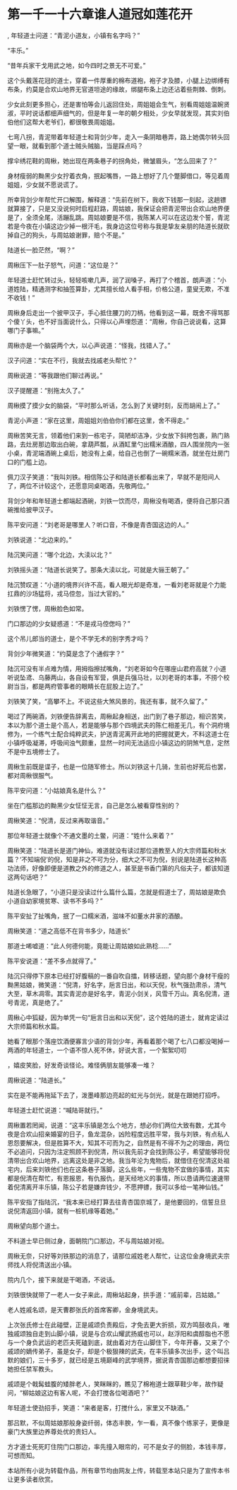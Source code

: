 # 第一千一十六章谁人道冠如莲花开
,  年轻道士问道：“青泥小道友，小镇有名字吗？”
   “丰乐。”
   “昔年兵家干戈用武之地，如今四时之景无不可爱。”
   这个头戴莲花冠的道士，穿着一件厚重的棉布道袍，袍子才及膝，小腿上边绑缚有布条，约莫是合欢山地界无官道坦途的缘故，绑腿布条上边还沾着些荆棘、倒刺。
   少女此刻更多担心，还是害怕等会儿返回住处，周姐姐会生气，别看周姐姐温婉贤淑，平时说话都细声细气的，但是年复一年的朝夕相处，少女早就发现，其实刘伯伯他们这帮大老爷们，都很敬畏周姐姐。
   七弯八拐，青泥带着年轻道士和背剑少年，走入一条阴暗巷弄，路上她偶尔转头回望一眼，就看到那个道士贼头贼脑，当是踩点吗？
   撑伞绣花鞋的周楸，她出现在两条巷子的拐角处，微皱眉头，“怎么回来了？”
   身材瘦弱的黝黑少女拧着衣角，抿起嘴唇，一路上想好了几个蹩脚借口，等见着周姐姐，少女就不愿说谎了。
   所幸背剑少年帮忙开口解围，解释道：“先前在树下，我收下钱那一刻起，这趟镖就算接了，只是又没说何时启程赶路，周姑娘，我保证会把青泥带出合欢山地界便是了，全须全尾，活蹦乱跳。周姑娘要是不信，我陈某人可以在这边发个誓，青泥若是今夜在小镇这边少掉一根汗毛，我身边这位号称与我是挚友亲朋的陆道长就砍掉自己的狗头，与周姑娘谢罪，赔个不是。”
   陆道长一脸茫然，“啊？”
   周楸压下一肚子怒气，问道：“这位是？”
   年轻道士赶忙转过头，轻轻咳嗽几声，润了润嗓子，再打了个稽首，朗声道：“小道姓陆，精通测字和抽签算卦，尤其擅长给人看手相，价格公道，童叟无欺，不准不收钱！”
   周楸身后走出一个披甲汉子，手心抵住腰刀的刀柄，他看到这一幕，既舍不得骂那个傻丫头，也不好当面说什么，只得以心声埋怨道：“周楸，你自己说说看，这算哪门子事嘛。”
   周楸亦是一个脑袋两个大，以心声说道：“怪我，找错人了。”
   汉子问道：“实在不行，我就去找戚老头帮忙？”
   周楸说道：“等我跟他们聊过再说。”
   汉子提醒道：“别拖太久了。”
   周楸摸了摸少女的脑袋，“平时那么听话，怎么到了关键时刻，反而胡闹上了。”
   青泥小声道：“家在这里，周姐姐刘伯伯你们都在这里，舍不得走。”
   周楸苦笑无言，领着他们来到一栋宅子，简陋却洁净，少女放下斜挎包裹，熟门熟路，去灶房那边取出白碗，拿葫芦瓢，从酒缸里勺出糯米酒酿，四人围坐院内一张小桌，青泥端酒碗上桌后，她没有上桌，给自己也倒了一碗糯米酒，就坐在灶房门口的门槛上边。
   佩刀汉子笑道：“我叫刘铁。相信陈公子和陆道长都看出来了，早就不是阳间人了，两位不计较这个，还愿意同桌喝酒，先敬两位。”
   背剑少年和年轻道士都端起酒碗，刘铁一饮而尽，周楸没有喝酒，便将自己那只酒碗推给披甲汉子。
   陈平安问道：“刘老哥是哪里人？听口音，不像是青杏国这边的人。”
   刘铁说道：“北边来的。”
   陆沉笑问道：“哪个北边，大渎以北？”
   刘铁摇头道：“陆道长说笑了。那条大渎以北，可就是大骊王朝了。”
   陆沉赞叹道：“小道的境界兴许不高，看人眼光却是奇准，一看刘老哥就是个力能扛鼎的沙场猛将，戎马倥忽，当过大官的。”
   刘铁愣了愣，周楸脸色如常。
   门口那边的少女疑惑道：“不是戎马倥偬吗？”
   这个吊儿郎当的道士，是个不学无术的别字秀才吗？
   背剑少年微笑道：“约莫是念了个通假字？”
   陆沉可没有半点难为情，用拇指擦拭嘴角，“刘老哥如今在哪座山君府高就？小道听说坠鸢、乌藤两山，各自设有军营，俱是兵强马壮，以刘老哥的本事，不捞个校尉当当，都是两府管事者的眼睛长在屁股上边了。”
   刘铁笑了笑，“高攀不上。不说这些大煞风景的，我还有事，就不久留了。”
   喝过了两碗酒，刘铁便告辞离去，周楸起身相送，出门到了巷子那边，相识苦笑，本以为那个道士是个高人，若是能够与那个四境武夫的陈仁相差无几，有个洞府境修为，一个练气士配合纯粹武夫，护送青泥离开此地的把握就更大，不料这道士在小镇呼吸凝滞，呼吸间浊气颇重，显然一时间无法适应小镇这边的阴煞气息，定然不是中五境修士了。
   周楸生前既是谍子，也是一位随军修士。所以刘铁这十几骑，生前也好死后也罢，都对周楸很服气。
   陈平安问道：“小姑娘真名是什么？”
   坐在门槛那边的黝黑少女怔怔无言，自己是怎么被看穿性别的？
   周楸笑道：“倪清，反过来再取谐音。”
   那位年轻道士就像个不通文墨的土鳖，问道：“姓什么来着？”
   周楸笑道：“陆道长是道门神仙，难道就没有读过那位道教至人的大宗师篇和秋水篇？‘不知端倪’的倪，知是非之不可为分，细大之不可为倪，别说是陆道长这种高功法师，好像即便是道教之外的修道之人，甚至是书香门第的凡俗夫子，都该知道这两句话吧？”
   陆道长急眼了，“小道只是没读过什么篇什么篇，怎就是假道士了，周姑娘是欺负小道自幼家境贫寒、读书不多吗？”
   陈平安扯了扯嘴角，抿了一口糯米酒，滋味不如董水井家的酒酿。
   周楸笑道：“道之高低不在背书多少，陆道长”
   那道士唏嘘道：“此人何德何能，竟能让周姑娘如此熟稔……”
   陈平安说道：“差不多点就得了。”
   陆沉只得停下原本已经打好腹稿的一番自吹自擂，转移话题，望向那个身材干瘦的黝黑姑娘，微笑道：“倪清，好名字，巵言日出，和以天倪，秋气强劲肃杀，清气大至，草木凋零。其实青泥亦是好名字，青泥小剑关，风雪千万山。真名倪清，道号青泥，真是绝了。”
   周楸心中狐疑，因为单凭一句“巵言日出和以天倪”，这个姓陆的道士，就肯定读过大宗师篇和秋水篇。
   她看了眼那个落座饮酒便寡言少语的背剑少年，再看着那个喝了七八口都没喝掉一两酒的年轻道士，一个语不惊人死不休，好说大言，一个絮絮叨叨
   ，嬉皮笑脸，好发奇谈怪论。难怪俩朋友能够凑一堆？
   周楸说道：“陆道长。”
   实在是不能再拖延下去了，泼墨峰那边亮起的虹光与剑光，就是在跟她打招呼。
   年轻道士赶忙说道：“喊陆哥就行。”
   周楸置若罔闻，说道：“这丰乐镇是怎么个地方，想必你们两位大致有数，尤其今夜是合欢山招亲婚宴的日子，鱼龙混杂，凶险程度远胜平常，我与刘铁，有点私人恩怨要解决，但是胜算不大，知其不可而为之，自然是有不得不为之的理由，两位不必追问，只因为注定照顾不到倪清，所以我先前才会找到陈公子，希望能够将倪清带出合欢山地界，远离这处是非之地。我当年沦为鬼物后，就借住在倪清这处祖宅内，后来刘铁他们也在这条巷子落脚，这么些年，一些鬼物不宜做的事情，其实都是倪清在帮忙，有恩报恩，有仇报仇，是天经地义的事情，所以恳请两位速速带着倪清离开丰乐镇，陈公子若是嫌弃钱少，不愿押镖，我可以多给一笔神仙钱。”
   陈平安指了指陆沉，“我本来已经打算去往青杏国京城了，是他要回的，信誓旦旦说倪清返回小镇，就有一桩机缘等着她。”
   周楸望向那个道士。
   不料道士早已侧过身，面朝院门口那边，不与周姑娘对视。
   周楸无奈，只好等刘铁那边的消息了，请那位戚姓老人帮忙，让这位金身境武夫宗师找人将倪清送出小镇。
   院内几个，接下来就是干喝酒，不说话。
   刘铁很快就带了一老人一女子来此，周楸站起身，拱手道：“戚前辈，吕姑娘。”
   老人姓戚名颂，是天曹郡张氏的首席客卿，金身境武夫。
   上次张氏修士在此碰壁，正是戚颂负责殿后，才免去更大折损，双方鸣鼓收兵，唯独戚颂独自走到山脚小镇，说是与合欢山耀武扬威也可以，赵浮阳和虞醇脂也不愿与一个身负武运的老匹夫死磕到底，就由着对方在山脚住下，今年开春，又来了个戚颂的嫡传弟子，虽是女子，却是个极狠辣的武夫，在丰乐镇多次出手，这个叫吕默的娘们，三十多岁，就已经是五境巅峰的武学境界，据说青杏国那边都想要招徕她担任禁军教头。
   戚颂是个戟髯蛙腹的矮胖老人，笑眯眯的，瞧见了棉袍道士跟草鞋少年，故作疑问，“柳姑娘这边有客人呢，不会打搅各位喝酒吧？”
   年轻道士使劲招手，笑道：“来者是客，打搅什么，家里又不缺酒。”
   那吕默，不似周姑娘那般身姿纤弱，体态丰腴，乍一看，真不像个练家子，更像是豪门大族里边养尊处优的贵妇人。
   方才道士死死盯住院门口那边，率先撞入眼帘的，可不是女子的侧脸，本钱丰厚，可想而知。
  本站所有小说为转载作品，所有章节均由网友上传，转载至本站只是为了宣传本书让更多读者欣赏。